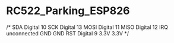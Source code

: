 # RC522_Parking_ESP826

/*
SDA Digital 10
SCK Digital 13
MOSI  Digital 11
MISO  Digital 12
IRQ unconnected
GND GND
RST Digital 9
3.3V  3.3V
 */
